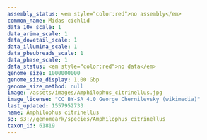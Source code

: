 ```yaml
---
assembly_status: <em style="color:red">no assembly</em>
common_name: Midas cichlid
data_10x_scale: 1
data_arima_scale: 1
data_dovetail_scale: 1
data_illumina_scale: 1
data_pbsubreads_scale: 1
data_phase_scale: 1
data_status: <em style="color:red">no data</em>
genome_size: 1000000000
genome_size_display: 1.00 Gbp
genome_size_method: null
image: /assets/images/Amphilophus_citrinellus.jpg
image_license: "CC BY-SA 4.0 George Chernilevsky (wikimedia)"
last_updated: 1557952733
name: Amphilophus citrinellus
s3: s3://genomeark/species/Amphilophus_citrinellus
taxon_id: 61819
---
```

